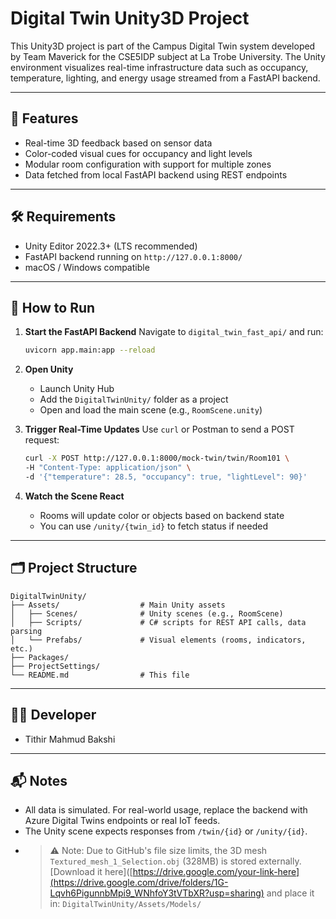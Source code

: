 # Digital Twin Unity3D Project

This Unity3D project is part of the Campus Digital Twin system developed by Team Maverick for the CSE5IDP subject at La Trobe University. The Unity environment visualizes real-time infrastructure data such as occupancy, temperature, lighting, and energy usage streamed from a FastAPI backend.

---

## 🧩 Features

- Real-time 3D feedback based on sensor data
- Color-coded visual cues for occupancy and light levels
- Modular room configuration with support for multiple zones
- Data fetched from local FastAPI backend using REST endpoints

---

## 🛠️ Requirements

- Unity Editor 2022.3+ (LTS recommended)
- FastAPI backend running on `http://127.0.0.1:8000/`
- macOS / Windows compatible

---

## 🚀 How to Run

1. **Start the FastAPI Backend**
   Navigate to `digital_twin_fast_api/` and run:
   ```bash
   uvicorn app.main:app --reload
   ```

2. **Open Unity**
   - Launch Unity Hub
   - Add the `DigitalTwinUnity/` folder as a project
   - Open and load the main scene (e.g., `RoomScene.unity`)

3. **Trigger Real-Time Updates**
   Use `curl` or Postman to send a POST request:
   ```bash
   curl -X POST http://127.0.0.1:8000/mock-twin/twin/Room101 \
   -H "Content-Type: application/json" \
   -d '{"temperature": 28.5, "occupancy": true, "lightLevel": 90}'
   ```

4. **Watch the Scene React**
   - Rooms will update color or objects based on backend state
   - You can use `/unity/{twin_id}` to fetch status if needed

---

## 🗂️ Project Structure

```
DigitalTwinUnity/
├── Assets/                  # Main Unity assets
│   ├── Scenes/              # Unity scenes (e.g., RoomScene)
│   ├── Scripts/             # C# scripts for REST API calls, data parsing
│   └── Prefabs/             # Visual elements (rooms, indicators, etc.)
├── Packages/
├── ProjectSettings/
└── README.md                # This file
```

---

## 👨‍💻 Developer

- Tithir Mahmud Bakshi  


---

## 📬 Notes

- All data is simulated. For real-world usage, replace the backend with Azure Digital Twins endpoints or real IoT feeds.
- The Unity scene expects responses from `/twin/{id}` or `/unity/{id}`.
- > ⚠️ Note: Due to GitHub's file size limits, the 3D mesh `Textured_mesh_1_Selection.obj` (328MB) is stored externally.  
[Download it here]([https://drive.google.com/your-link-here](https://drive.google.com/drive/folders/1G-Lqvh6PigunnbMpi9_WNhfoY3tVTbXR?usp=sharing) and place it in:
`DigitalTwinUnity/Assets/Models/`

